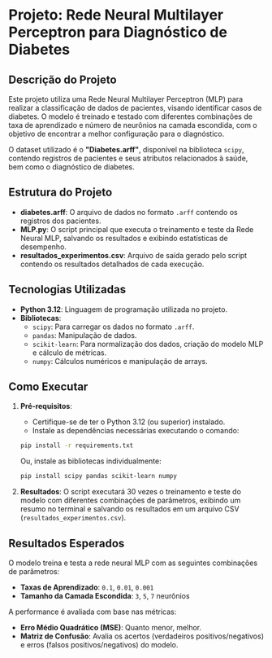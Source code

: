# Projeto: Rede Neural Multilayer Perceptron para Diagnóstico de Diabetes

## Descrição do Projeto

Este projeto utiliza uma Rede Neural Multilayer Perceptron (MLP) para realizar a classificação de dados de pacientes, visando identificar casos de diabetes. O modelo é treinado e testado com diferentes combinações de taxa de aprendizado e número de neurônios na camada escondida, com o objetivo de encontrar a melhor configuração para o diagnóstico.

O dataset utilizado é o **"Diabetes.arff"**, disponível na biblioteca `scipy`, contendo registros de pacientes e seus atributos relacionados à saúde, bem como o diagnóstico de diabetes.

## Estrutura do Projeto

- **diabetes.arff**: O arquivo de dados no formato `.arff` contendo os registros dos pacientes.
- **MLP.py**: O script principal que executa o treinamento e teste da Rede Neural MLP, salvando os resultados e exibindo estatísticas de desempenho.
- **resultados_experimentos.csv**: Arquivo de saída gerado pelo script contendo os resultados detalhados de cada execução.
  
## Tecnologias Utilizadas

- **Python 3.12**: Linguagem de programação utilizada no projeto.
- **Bibliotecas**:
  - `scipy`: Para carregar os dados no formato `.arff`.
  - `pandas`: Manipulação de dados.
  - `scikit-learn`: Para normalização dos dados, criação do modelo MLP e cálculo de métricas.
  - `numpy`: Cálculos numéricos e manipulação de arrays.
  
## Como Executar

1. **Pré-requisitos**:
   - Certifique-se de ter o Python 3.12 (ou superior) instalado.
   - Instale as dependências necessárias executando o comando:

   ```bash
   pip install -r requirements.txt
   ```

   Ou, instale as bibliotecas individualmente:

   ```bash
   pip install scipy pandas scikit-learn numpy
   ```

3. **Resultados**:
   O script executará 30 vezes o treinamento e teste do modelo com diferentes combinações de parâmetros, exibindo um resumo no terminal e salvando os resultados em um arquivo CSV (`resultados_experimentos.csv`).

## Resultados Esperados

O modelo treina e testa a rede neural MLP com as seguintes combinações de parâmetros:

- **Taxas de Aprendizado**: `0.1`, `0.01`, `0.001`
- **Tamanho da Camada Escondida**: `3`, `5`, `7` neurônios

A performance é avaliada com base nas métricas:

- **Erro Médio Quadrático (MSE)**: Quanto menor, melhor.
- **Matriz de Confusão**: Avalia os acertos (verdadeiros positivos/negativos) e erros (falsos positivos/negativos) do modelo.

